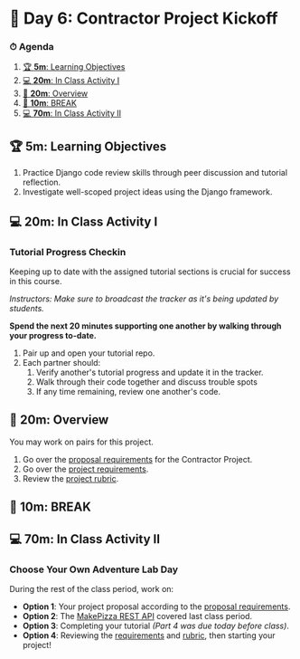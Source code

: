 # 📜 Day 6: Contractor Project Kickoff

### ⏱ Agenda

1. [🏆 **5m**: Learning Objectives](#%F0%9F%8F%86-5m-Learning-Objectives)
2. [💻 **20m**: In Class Activity I](#%F0%9F%92%BB-20m-In-Class-Activity-I)
3. [📖 **20m**: Overview](#%F0%9F%93%96-20m-Overview)
4. [🌴 **10m**: BREAK](#%F0%9F%8C%B4-10m-BREAK)
5. [💻 **70m**: In Class Activity II](#%F0%9F%92%BB-70m-In-Class-Activity-II)

## 🏆 **5m**: Learning Objectives

1. Practice Django code review skills through peer discussion and tutorial reflection.
2. Investigate well-scoped project ideas using the Django framework.

## 💻 **20m**: In Class Activity I

### Tutorial Progress Checkin

Keeping up to date with the assigned tutorial sections is crucial for success in this course.

*Instructors: Make sure to broadcast the tracker as it's being updated by students.*

**Spend the next 20 minutes supporting one another by walking through your progress to-date.**

1. Pair up and open your tutorial repo.
2. Each partner should:
   1. Verify another's tutorial progress and update it in the tracker.
   2. Walk through their code together and discuss trouble spots
   3. If any time remaining, review one another's code.

## 📖 **20m**: Overview

You may work on pairs for this project.

1. Go over the [proposal requirements](../Projects/proposal.md) for the Contractor Project.
2. Go over the [project requirements](../Projects/requirements.md).
3. Review the [project rubric](../Projects/rubric.md).

## 🌴 **10m**: BREAK

## 💻 **70m**: In Class Activity II

### Choose Your Own Adventure Lab Day

During the rest of the class period, work on:

- **Option 1**: Your project proposal according to the [proposal requirements](../Projects/proposal.md).
- **Option 2**: The [MakePizza REST API](https://docs.google.com/presentation/d/1dIiOXOVEKkCV4-VHHcd1ALcrLCjcx_Z2WzhakfejgQk) covered last class period.
- **Option 3**: Completing your tutorial *(Part 4 was due today before class)*.
- **Option 4**: Reviewing the [requirements](../Projects/requirements.md) and [rubric](../Projects/rubric.md), then starting your project!

